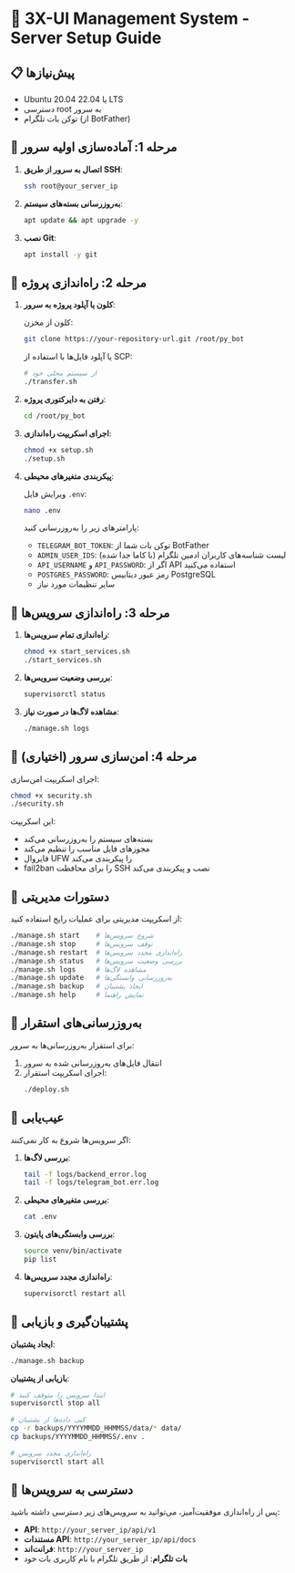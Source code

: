 # 🚀 3X-UI Management System - Server Setup Guide

## 📋 پیش‌نیازها
- Ubuntu 20.04 یا 22.04 LTS
- دسترسی root به سرور
- توکن بات تلگرام (از BotFather)

## 🔧 مرحله 1: آماده‌سازی اولیه سرور

1. **اتصال به سرور از طریق SSH**:
   ```bash
   ssh root@your_server_ip
   ```

2. **به‌روزرسانی بسته‌های سیستم**:
   ```bash
   apt update && apt upgrade -y
   ```

3. **نصب Git**:
   ```bash
   apt install -y git
   ```

## 🔧 مرحله 2: راه‌اندازی پروژه

1. **کلون یا آپلود پروژه به سرور**:
   
   کلون از مخزن:
   ```bash
   git clone https://your-repository-url.git /root/py_bot
   ```
   
   یا آپلود فایل‌ها با استفاده از SCP:
   ```bash
   # از سیستم محلی خود
   ./transfer.sh
   ```

2. **رفتن به دایرکتوری پروژه**:
   ```bash
   cd /root/py_bot
   ```

3. **اجرای اسکریپت راه‌اندازی**:
   ```bash
   chmod +x setup.sh
   ./setup.sh
   ```

4. **پیکربندی متغیرهای محیطی**:
   
   ویرایش فایل `.env`:
   ```bash
   nano .env
   ```
   
   پارامترهای زیر را به‌روزرسانی کنید:
   - `TELEGRAM_BOT_TOKEN`: توکن بات شما از BotFather
   - `ADMIN_USER_IDS`: لیست شناسه‌های کاربران ادمین تلگرام (با کاما جدا شده)
   - `API_USERNAME` و `API_PASSWORD`: اگر از API استفاده می‌کنید
   - `POSTGRES_PASSWORD`: رمز عبور دیتابیس PostgreSQL
   - سایر تنظیمات مورد نیاز

## 🔧 مرحله 3: راه‌اندازی سرویس‌ها

1. **راه‌اندازی تمام سرویس‌ها**:
   ```bash
   chmod +x start_services.sh
   ./start_services.sh
   ```

2. **بررسی وضعیت سرویس‌ها**:
   ```bash
   supervisorctl status
   ```

3. **مشاهده لاگ‌ها در صورت نیاز**:
   ```bash
   ./manage.sh logs
   ```

## 🔧 مرحله 4: امن‌سازی سرور (اختیاری)

اجرای اسکریپت امن‌سازی:
```bash
chmod +x security.sh
./security.sh
```

این اسکریپت:
- بسته‌های سیستم را به‌روزرسانی می‌کند
- مجوزهای فایل مناسب را تنظیم می‌کند
- فایروال UFW را پیکربندی می‌کند
- fail2ban را برای محافظت SSH نصب و پیکربندی می‌کند

## 🔧 دستورات مدیریتی

از اسکریپت مدیریتی برای عملیات رایج استفاده کنید:

```bash
./manage.sh start    # شروع سرویس‌ها
./manage.sh stop     # توقف سرویس‌ها
./manage.sh restart  # راه‌اندازی مجدد سرویس‌ها
./manage.sh status   # بررسی وضعیت سرویس‌ها
./manage.sh logs     # مشاهده لاگ‌ها
./manage.sh update   # به‌روزرسانی وابستگی‌ها
./manage.sh backup   # ایجاد پشتیبان
./manage.sh help     # نمایش راهنما
```

## 🔧 به‌روزرسانی‌های استقرار

برای استقرار به‌روزرسانی‌ها به سرور:

1. انتقال فایل‌های به‌روزرسانی شده به سرور
2. اجرای اسکریپت استقرار:
   ```bash
   ./deploy.sh
   ```

## 🔧 عیب‌یابی

اگر سرویس‌ها شروع به کار نمی‌کنند:

1. **بررسی لاگ‌ها**:
   ```bash
   tail -f logs/backend_error.log
   tail -f logs/telegram_bot.err.log
   ```

2. **بررسی متغیرهای محیطی**:
   ```bash
   cat .env
   ```

3. **بررسی وابستگی‌های پایتون**:
   ```bash
   source venv/bin/activate
   pip list
   ```

4. **راه‌اندازی مجدد سرویس‌ها**:
   ```bash
   supervisorctl restart all
   ```

## 🔧 پشتیبان‌گیری و بازیابی

**ایجاد پشتیبان**:
```bash
./manage.sh backup
```

**بازیابی از پشتیبان**:
```bash
# ابتدا سرویس را متوقف کنید
supervisorctl stop all

# کپی داده‌ها از پشتیبان
cp -r backups/YYYYMMDD_HHMMSS/data/* data/
cp backups/YYYYMMDD_HHMMSS/.env .

# راه‌اندازی مجدد سرویس
supervisorctl start all
```

## 🔧 دسترسی به سرویس‌ها

پس از راه‌اندازی موفقیت‌آمیز، می‌توانید به سرویس‌های زیر دسترسی داشته باشید:

- **API**: `http://your_server_ip/api/v1`
- **مستندات API**: `http://your_server_ip/api/docs`
- **فرانت‌اند**: `http://your_server_ip`
- **بات تلگرام**: از طریق تلگرام با نام کاربری بات خود 